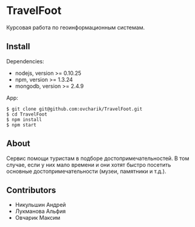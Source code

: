 # TravelFoot

Курсовая работа по геоинформационным системам.

## Install

Dependencies:

  - nodejs, version >= 0.10.25
  - npm, version >= 1.3.24
  - mongodb, version >= 2.4.9

App:

    $ git clone git@github.com:ovcharik/TravelFoot.git
    $ cd TravelFoot
    $ npm install
    $ npm start


## About

Сервис помощи туристам в подборе достопримечательностей. В том случае, если у них мало времени и они хотят быстро посетить основные достопримечательности (музеи, памятники и т.д.).

## Contributors

  - Никульшин Андрей
  - Лукманова Альфия
  - Овчарик Максим
